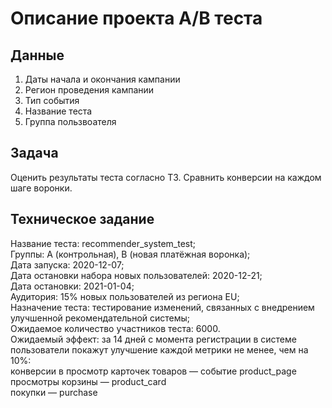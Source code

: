 # Описание проекта A/B теста
## Данные  
1. Даты начала и окончания кампании  
2. Регион проведения кампании  
3. Тип события  
4. Название теста  
5. Группа пользвоателя  
## Задача  
Оценить результаты теста согласно ТЗ. Сравнить конверсии на каждом шаге воронки.  
## Техническое задание  
Название теста: recommender_system_test;  
Группы: А (контрольная), B (новая платёжная воронка);  
Дата запуска: 2020-12-07;  
Дата остановки набора новых пользователей: 2020-12-21;  
Дата остановки: 2021-01-04;  
Аудитория: 15% новых пользователей из региона EU;  
Назначение теста: тестирование изменений, связанных с внедрением улучшенной рекомендательной системы;  
Ожидаемое количество участников теста: 6000.  
Ожидаемый эффект: за 14 дней с момента регистрации в системе пользователи покажут улучшение каждой метрики не менее, чем на 10%:  
конверсии в просмотр карточек товаров — событие product_page  
просмотры корзины — product_card  
покупки — purchase  
